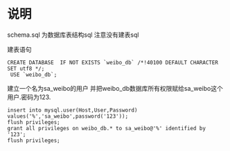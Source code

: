 # 说明
schema.sql 为数据库表结构sql
注意没有建表sql


建表语句
```
CREATE DATABASE  IF NOT EXISTS `weibo_db` /*!40100 DEFAULT CHARACTER SET utf8 */;
 USE `weibo_db`;
```

建立一个名为sa_weibo的用户 并把weibo_db数据库所有权限赋给sa_weibo这个用户.密码为123.
```
insert into mysql.user(Host,User,Password) values('%','sa_weibo',password('123'));
flush privileges;
grant all privileges on weibo_db.* to sa_weibo@'%' identified by '123';
flush privileges;
```



